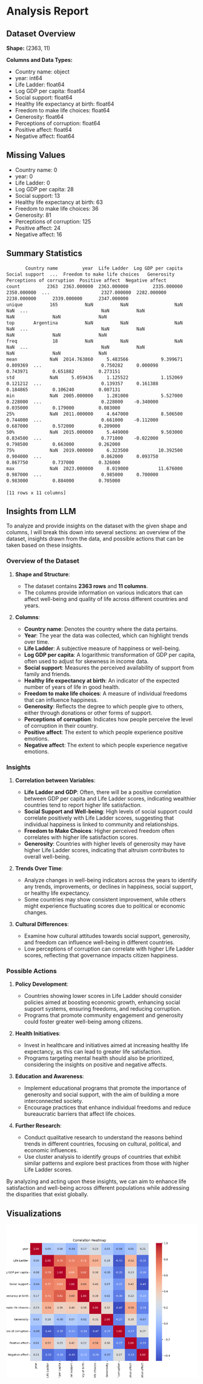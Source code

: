 # Analysis Report

## Dataset Overview
**Shape:** (2363, 11)

**Columns and Data Types:**
- Country name: object
- year: int64
- Life Ladder: float64
- Log GDP per capita: float64
- Social support: float64
- Healthy life expectancy at birth: float64
- Freedom to make life choices: float64
- Generosity: float64
- Perceptions of corruption: float64
- Positive affect: float64
- Negative affect: float64

## Missing Values
- Country name: 0
- year: 0
- Life Ladder: 0
- Log GDP per capita: 28
- Social support: 13
- Healthy life expectancy at birth: 63
- Freedom to make life choices: 36
- Generosity: 81
- Perceptions of corruption: 125
- Positive affect: 24
- Negative affect: 16

## Summary Statistics
```text
       Country name         year  Life Ladder  Log GDP per capita  Social support  ...  Freedom to make life choices   Generosity  Perceptions of corruption  Positive affect  Negative affect
count          2363  2363.000000  2363.000000         2335.000000     2350.000000  ...                   2327.000000  2282.000000                2238.000000      2339.000000      2347.000000
unique          165          NaN          NaN                 NaN             NaN  ...                           NaN          NaN                        NaN              NaN              NaN
top       Argentina          NaN          NaN                 NaN             NaN  ...                           NaN          NaN                        NaN              NaN              NaN
freq             18          NaN          NaN                 NaN             NaN  ...                           NaN          NaN                        NaN              NaN              NaN
mean            NaN  2014.763860     5.483566            9.399671        0.809369  ...                      0.750282     0.000098                   0.743971         0.651882         0.273151
std             NaN     5.059436     1.125522            1.152069        0.121212  ...                      0.139357     0.161388                   0.184865         0.106240         0.087131
min             NaN  2005.000000     1.281000            5.527000        0.228000  ...                      0.228000    -0.340000                   0.035000         0.179000         0.083000
25%             NaN  2011.000000     4.647000            8.506500        0.744000  ...                      0.661000    -0.112000                   0.687000         0.572000         0.209000
50%             NaN  2015.000000     5.449000            9.503000        0.834500  ...                      0.771000    -0.022000                   0.798500         0.663000         0.262000
75%             NaN  2019.000000     6.323500           10.392500        0.904000  ...                      0.862000     0.093750                   0.867750         0.737000         0.326000
max             NaN  2023.000000     8.019000           11.676000        0.987000  ...                      0.985000     0.700000                   0.983000         0.884000         0.705000

[11 rows x 11 columns]
```

## Insights from LLM
To analyze and provide insights on the dataset with the given shape and columns, I will break this down into several sections: an overview of the dataset, insights drawn from the data, and possible actions that can be taken based on these insights.

### Overview of the Dataset

1. **Shape and Structure**:
   - The dataset contains **2363 rows** and **11 columns**.
   - The columns provide information on various indicators that can affect well-being and quality of life across different countries and years.

2. **Columns**:
   - **Country name**: Denotes the country where the data pertains.
   - **Year**: The year the data was collected, which can highlight trends over time.
   - **Life Ladder**: A subjective measure of happiness or well-being.
   - **Log GDP per capita**: A logarithmic transformation of GDP per capita, often used to adjust for skewness in income data.
   - **Social support**: Measures the perceived availability of support from family and friends.
   - **Healthy life expectancy at birth**: An indicator of the expected number of years of life in good health.
   - **Freedom to make life choices**: A measure of individual freedoms that can influence happiness.
   - **Generosity**: Reflects the degree to which people give to others, either through donations or other forms of support.
   - **Perceptions of corruption**: Indicates how people perceive the level of corruption in their country.
   - **Positive affect**: The extent to which people experience positive emotions.
   - **Negative affect**: The extent to which people experience negative emotions.

### Insights

1. **Correlation between Variables**:
   - **Life Ladder and GDP**: Often, there will be a positive correlation between GDP per capita and Life Ladder scores, indicating wealthier countries tend to report higher life satisfaction.
   - **Social Support and Well-being**: High levels of social support could correlate positively with Life Ladder scores, suggesting that individual happiness is linked to community and relationships.
   - **Freedom to Make Choices**: Higher perceived freedom often correlates with higher life satisfaction scores.
   - **Generosity**: Countries with higher levels of generosity may have higher Life Ladder scores, indicating that altruism contributes to overall well-being.

2. **Trends Over Time**:
   - Analyze changes in well-being indicators across the years to identify any trends, improvements, or declines in happiness, social support, or healthy life expectancy.
   - Some countries may show consistent improvement, while others might experience fluctuating scores due to political or economic changes.

3. **Cultural Differences**:
   - Examine how cultural attitudes towards social support, generosity, and freedom can influence well-being in different countries.
   - Low perceptions of corruption can correlate with higher Life Ladder scores, reflecting that governance impacts citizen happiness.

### Possible Actions

1. **Policy Development**:
   - Countries showing lower scores in Life Ladder should consider policies aimed at boosting economic growth, enhancing social support systems, ensuring freedoms, and reducing corruption.
   - Programs that promote community engagement and generosity could foster greater well-being among citizens.

2. **Health Initiatives**:
   - Invest in healthcare and initiatives aimed at increasing healthy life expectancy, as this can lead to greater life satisfaction.
   - Programs targeting mental health should also be prioritized, considering the insights on positive and negative affects.

3. **Education and Awareness**:
   - Implement educational programs that promote the importance of generosity and social support, with the aim of building a more interconnected society.
   - Encourage practices that enhance individual freedoms and reduce bureaucratic barriers that affect life choices.

4. **Further Research**:
   - Conduct qualitative research to understand the reasons behind trends in different countries, focusing on cultural, political, and economic influences.
   - Use cluster analysis to identify groups of countries that exhibit similar patterns and explore best practices from those with higher Life Ladder scores.

By analyzing and acting upon these insights, we can aim to enhance life satisfaction and well-being across different populations while addressing the disparities that exist globally.

## Visualizations
![Visualization](/happiness/correlation_heatmap.png)
